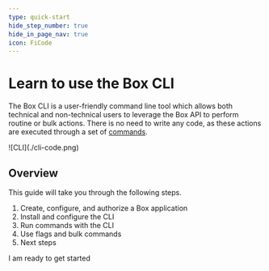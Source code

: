 ```yaml
---
type: quick-start
hide_step_number: true
hide_in_page_nav: true
icon: FiCode
---
```


# Learn to use the Box CLI

<!--alex ignore executed-->
The Box CLI is a user-friendly command line tool which allows both technical and
non-technical users to leverage the Box API to perform routine or bulk actions.
There is no need to write any code, as these actions are executed through a set
of [commands][commands]. 

<ImageFrame center>
  ![CLI](./cli-code.png)
</ImageFrame>

## Overview

This guide will take you through the following steps.

1. Create, configure, and authorize a Box application
2. Install and configure the CLI
3. Run commands with the CLI
4. Use flags and bulk commands
5. Next steps

<Next>
  I am ready to get started
</Next>

[commands]: https://github.com/box/boxcli#command-topics
